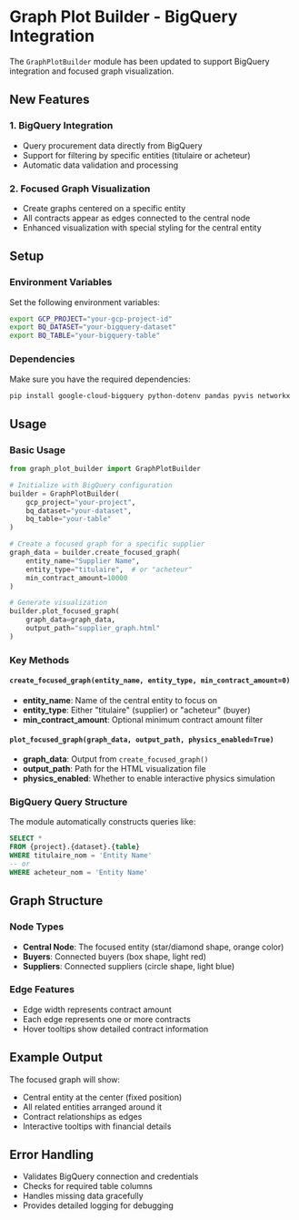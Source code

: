 # Graph Plot Builder - BigQuery Integration

The `GraphPlotBuilder` module has been updated to support BigQuery integration and focused graph visualization.

## New Features

### 1. BigQuery Integration
- Query procurement data directly from BigQuery
- Support for filtering by specific entities (titulaire or acheteur)
- Automatic data validation and processing

### 2. Focused Graph Visualization
- Create graphs centered on a specific entity
- All contracts appear as edges connected to the central node
- Enhanced visualization with special styling for the central entity

## Setup

### Environment Variables
Set the following environment variables:
```bash
export GCP_PROJECT="your-gcp-project-id"
export BQ_DATASET="your-bigquery-dataset"
export BQ_TABLE="your-bigquery-table"
```

### Dependencies
Make sure you have the required dependencies:
```bash
pip install google-cloud-bigquery python-dotenv pandas pyvis networkx
```

## Usage

### Basic Usage
```python
from graph_plot_builder import GraphPlotBuilder

# Initialize with BigQuery configuration
builder = GraphPlotBuilder(
    gcp_project="your-project",
    bq_dataset="your-dataset", 
    bq_table="your-table"
)

# Create a focused graph for a specific supplier
graph_data = builder.create_focused_graph(
    entity_name="Supplier Name",
    entity_type="titulaire",  # or "acheteur"
    min_contract_amount=10000
)

# Generate visualization
builder.plot_focused_graph(
    graph_data=graph_data,
    output_path="supplier_graph.html"
)
```

### Key Methods

#### `create_focused_graph(entity_name, entity_type, min_contract_amount=0)`
- **entity_name**: Name of the central entity to focus on
- **entity_type**: Either "titulaire" (supplier) or "acheteur" (buyer)
- **min_contract_amount**: Optional minimum contract amount filter

#### `plot_focused_graph(graph_data, output_path, physics_enabled=True)`
- **graph_data**: Output from `create_focused_graph()`
- **output_path**: Path for the HTML visualization file
- **physics_enabled**: Whether to enable interactive physics simulation

### BigQuery Query Structure
The module automatically constructs queries like:
```sql
SELECT *
FROM {project}.{dataset}.{table}
WHERE titulaire_nom = 'Entity Name'
-- or
WHERE acheteur_nom = 'Entity Name'
```

## Graph Structure

### Node Types
- **Central Node**: The focused entity (star/diamond shape, orange color)
- **Buyers**: Connected buyers (box shape, light red)
- **Suppliers**: Connected suppliers (circle shape, light blue)

### Edge Features
- Edge width represents contract amount
- Each edge represents one or more contracts
- Hover tooltips show detailed contract information

## Example Output
The focused graph will show:
- Central entity at the center (fixed position)
- All related entities arranged around it
- Contract relationships as edges
- Interactive tooltips with financial details

## Error Handling
- Validates BigQuery connection and credentials
- Checks for required table columns
- Handles missing data gracefully
- Provides detailed logging for debugging 